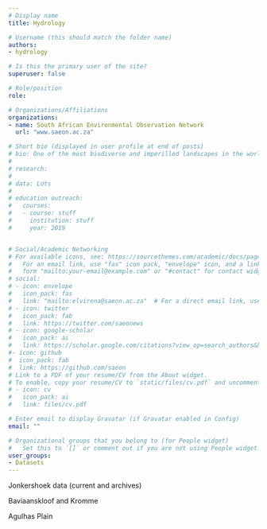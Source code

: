 ```yaml
---
# Display name
title: Hydrology

# Username (this should match the folder name)
authors:
- hydrology

# Is this the primary user of the site?
superuser: false

# Role/position
role: 

# Organizations/Affiliations
organizations:
- name: South African Environmental Observation Network
  url: "www.saeon.ac.za"

# Short bio (displayed in user profile at end of posts)
# bio: One of the most biodiverse and imperilled landscapes in the world.
# 
# research:
# 
# data: Lots
# 
# education outreach:
#   courses:
#   - course: stuff
#     institution: stuff
#     year: 2019


# Social/Academic Networking
# For available icons, see: https://sourcethemes.com/academic/docs/page-builder/#icons
#   For an email link, use "fas" icon pack, "envelope" icon, and a link in the
#   form "mailto:your-email@example.com" or "#contact" for contact widget.
# social:
# - icon: envelope
#   icon_pack: fas
#   link: "mailto:elvirena@saeon.ac.za"  # For a direct email link, use "mailto:test@example.org".
# - icon: twitter
#   icon_pack: fab
#   link: https://twitter.com/saeonews
# - icon: google-scholar
#   icon_pack: ai
#   link: https://scholar.google.com/citations?view_op=search_authors&hl=en&mauthors=SAEON&before_author=Kwbp_-MBAAAJ&astart=0
#- icon: github
#  icon_pack: fab
#  link: https://github.com/saeon
# Link to a PDF of your resume/CV from the About widget.
# To enable, copy your resume/CV to `static/files/cv.pdf` and uncomment the lines below.
# - icon: cv
#   icon_pack: ai
#   link: files/cv.pdf

# Enter email to display Gravatar (if Gravatar enabled in Config)
email: ""

# Organizational groups that you belong to (for People widget)
#   Set this to `[]` or comment out if you are not using People widget.
user_groups:
- Datasets
---
```


Jonkershoek data (current and archives)

Baviaanskloof and Kromme

Agulhas Plain

